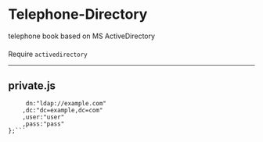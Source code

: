 # Telephone-Directory
telephone book based on MS ActiveDirectory

####
Require `activedirectory`

----
## private.js
```module.exports = {
	 dn:"ldap://example.com"
	,dc:"dc=example,dc=com"
	,user:"user"
	,pass:"pass"
};```